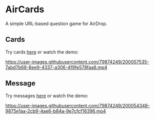 # AirCards

A simple URL-based question game for AirDrop.

## Cards

Try cards [here](https://aircards.herokuapp.com/) or watch the demo:

https://user-images.githubusercontent.com/79874249/200057535-7abd7b68-8ee9-4337-a306-4f9fe578faa8.mp4

## Message

Try messages [here](https://aircards.herokuapp.com/message/) or watch the demo:

https://user-images.githubusercontent.com/79874249/200054348-9875e1aa-2cb9-4ae6-b84a-9e7cfcf16396.mp4
